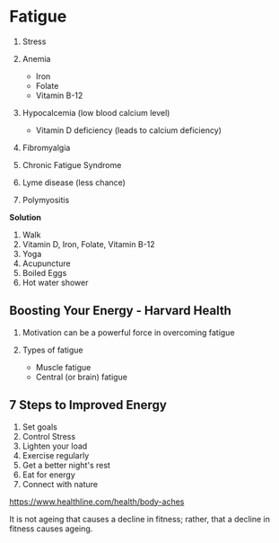 # Fatigue

1. Stress
2. Anemia

   - Iron
   - Folate
   - Vitamin B-12

3. Hypocalcemia (low blood calcium level)

   - Vitamin D deficiency (leads to calcium deficiency)

4. Fibromyalgia
5. Chronic Fatigue Syndrome
6. Lyme disease (less chance)
7. Polymyositis

**Solution**

1. Walk
2. Vitamin D, Iron, Folate, Vitamin B-12
3. Yoga
4. Acupuncture
5. Boiled Eggs
6. Hot water shower

## Boosting Your Energy - Harvard Health

1. Motivation can be a powerful force in overcoming fatigue
2. Types of fatigue

   - Muscle fatigue
   - Central (or brain) fatigue

## 7 Steps to Improved Energy

1. Set goals
2. Control Stress
3. Lighten your load
4. Exercise regularly
5. Get a better night's rest
6. Eat for energy
7. Connect with nature

<https://www.healthline.com/health/body-aches>

It is not ageing that causes a decline in fitness; rather, that a decline in fitness causes ageing.
